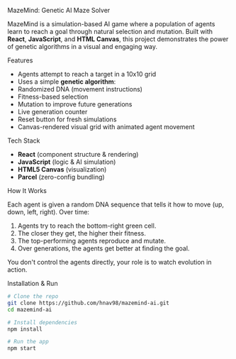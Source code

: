 MazeMind: Genetic AI Maze Solver

MazeMind is a simulation-based AI game where a population of agents learn to reach a goal through natural selection and mutation. Built with **React**, **JavaScript**, and **HTML Canvas**, this project demonstrates the power of genetic algorithms in a visual and engaging way.


Features

- Agents attempt to reach a target in a 10x10 grid
- Uses a simple **genetic algorithm**:
- Randomized DNA (movement instructions)
- Fitness-based selection
- Mutation to improve future generations
- Live generation counter
- Reset button for fresh simulations
- Canvas-rendered visual grid with animated agent movement

Tech Stack

- **React** (component structure & rendering)
- **JavaScript** (logic & AI simulation)
- **HTML5 Canvas** (visualization)
- **Parcel** (zero-config bundling)

How It Works

Each agent is given a random DNA sequence that tells it how to move (up, down, left, right). Over time:

1. Agents try to reach the bottom-right green cell.
2. The closer they get, the higher their fitness.
3. The top-performing agents reproduce and mutate.
4. Over generations, the agents get better at finding the goal.

You don't control the agents directly, your role is to watch evolution in action.

Installation & Run

```bash
# Clone the repo
git clone https://github.com/hnav98/mazemind-ai.git
cd mazemind-ai

# Install dependencies
npm install

# Run the app
npm start
